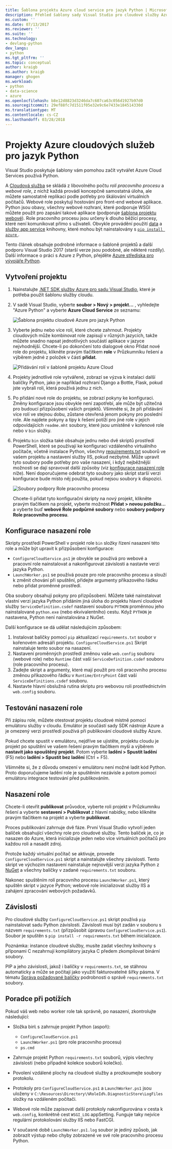 ```yaml
---
title: Šablona projektu Azure cloud service pro jazyk Python | Microsoft Docs
description: Přehled šablony sady Visual Studio pro cloudové služby Azure napsané v Pythonu včetně nasazení role, závislosti a řešení potíží.
ms.custom: ''
ms.date: 07/13/2017
ms.reviewer: ''
ms.suite: ''
ms.technology:
- devlang-python
dev_langs:
- python
ms.tgt_pltfrm: ''
ms.topic: conceptual
author: kraigb
ms.author: kraigb
manager: ghogen
ms.workload:
- python
- data-science
- azure
ms.openlocfilehash: b8e12d8823d3246da7c607ca63c056d1927b97d0
ms.sourcegitcommit: 29ef88fc7d1511f05e32e9c6e7433e184514330d
ms.translationtype: MT
ms.contentlocale: cs-CZ
ms.lasthandoff: 03/28/2018
---
```

# <a name="azure-cloud-service-projects-for-python"></a>Projekty Azure cloudových služeb pro jazyk Python

Visual Studio poskytuje šablony vám pomohou začít vytvářet Azure Cloud Services používá Python.

A [Cloudová služba](http://go.microsoft.com/fwlink/?LinkId=306052) se skládá z libovolného počtu *rolí pracovního procesu* a *webové role*, z nichž každá provádí koncepčně samostatná úloha, ale můžete samostatně replikaci podle potřeby pro škálování virtuálních počítačů. Webové role poskytují hostování pro front-end webové aplikace. Python jsou obavy, všechny webové rozhraní, které podporuje WSGI můžete použít pro zapsání takové aplikace (podporuje [šablona projektu webové](python-web-application-project-templates.md)). Role pracovního procesu jsou určeny k dlouho běžící procesy, které není komunikovat přímo s uživateli. Obvykle provádění použití [data](http://go.microsoft.com/fwlink/?LinkId=401571) a [služby app service](http://go.microsoft.com/fwlink/?LinkId=401572) knihovny, které mohou být nainstalovány s [ `pip install azure` ](http://pypi.org/project/azure).

Tento článek obsahuje podrobné informace o šabloně projektů a další podporu Visual Studio 2017 (starší verze jsou podobné, ale některé rozdíly). Další informace o práci s Azure z Python, přejděte [Azure střediska pro vývojáře Python](http://go.microsoft.com/fwlink/?linkid=254360).

## <a name="create-a-project"></a>Vytvoření projektu

1. Nainstalujte [.NET SDK služby Azure pro sadu Visual Studio](https://www.visualstudio.com/vs/azure-tools/), které je potřeba použít šablonu služby cloudu.
1. V sadě Visual Studio, vyberte **soubor > Nový > projekt...** , vyhledejte "Azure Python" a vyberte **Azure Cloud Service** ze seznamu:

    ![Šablona projektu cloudové Azure pro jazyk Python](media/template-azure-cloud-project.png)

1. Vyberte jednu nebo více rolí, které chcete zahrnout. Projekty cloudových může kombinovat role zapisují v různých jazycích, takže můžete snadno napsat jednotlivých součástí aplikace v jazyce nejvhodnější. Chcete-li po dokončení toto dialogové okno Přidat nové role do projektu, klikněte pravým tlačítkem **role** v Průzkumníku řešení a výběrem jedné z položek v části **přidat**.

    ![Přidávání rolí v šabloně projektu Azure Cloud](media/template-azure-cloud-service-project-wizard.png)

1. Projekty jednotlivé role vytvářené, zobrazí se výzva k instalaci další balíčky Python, jako je například rozhraní Django a Bottle, Flask, pokud jste vybrali roli, která používá jednu z nich.

1. Po přidání nové role do projektu, se zobrazí pokyny ke konfiguraci. Změny konfigurace jsou obvykle není zapotřebí, ale může být užitečná pro budoucí přizpůsobení vašich projektů. Všimněte si, že při přidávání více rolí ve stejnou dobu, zůstane otevřená jenom pokyny pro poslední role. Ale najdete pokyny a tipy k řešení potíží pro jiné role v jejich odpovídajících `readme.mht` soubory, které jsou umístěné v kořenové role nebo v `bin` složky.

1. Projektu `bin` složka také obsahuje jednu nebo dvě skriptů prostředí PowerShell, které se používají ke konfiguraci vzdáleného virtuálního počítače, včetně instalace Python, všechny [requirements.txt](#dependencies) souborů ve vašem projektu a nastavení služby IIS, pokud nezbytné. Může upravit tyto soubory podle potřeby pro vaše nasazení, i když nejběžnější možnosti se dají spravovat další způsoby (viz [konfigurace nasazení role](#configuring-role-deployment) níže). Není doporučujeme odebrat tyto soubory jako skript starší verzi konfigurace bude místo něj použita, pokud nejsou soubory k dispozici.

    ![Soubory podpory Role pracovního procesu](media/template-azure-cloud-service-worker-role-support-files.png)

    Chcete-li přidat tyto konfigurační skripty na nový projekt, klikněte pravým tlačítkem na projekt, vyberte možnost **Přidat > novou položku...** a vyberte buď **webové Role podpůrné soubory** nebo **soubory podpory Role pracovního procesu**.

## <a name="configuring-role-deployment"></a>Konfigurace nasazení role

Skripty prostředí PowerShell v projekt role `bin` složky řízení nasazení této role a může být upravit k přizpůsobení konfigurace:

- `ConfigureCloudService.ps1` je obvykle se používá pro webové a pracovní role nainstalovat a nakonfigurovat závislosti a nastavte verzi jazyka Python.
- `LaunchWorker.ps1` se používá pouze pro role pracovního procesu a slouží k změnit chování při spuštění, přidejte argumenty příkazového řádku nebo přidat proměnné prostředí.

Oba soubory obsahují pokyny pro přizpůsobení. Můžete také nainstalovat vlastní verzi jazyka Python přidáním jiná úloha do projektu hlavní cloudové služby `ServiceDefinition.csdef` nastavení souboru `PYTHON` proměnnou jeho nainstalované `python.exe` (nebo ekvivalentního) cestu. Když `PYTHON` je nastavena, Python není nainstalována z NuGet.

Další konfigurace se dá udělat následujícím způsobem:

1. Instalovat balíčky pomocí `pip` aktualizací `requirements.txt` soubor v kořenovém adresáři projektu. `ConfigureCloudService.ps1` Skript nainstaluje tento soubor na nasazení.
1. Nastavení proměnných prostředí změnou vaše `web.config` souboru (webové role) nebo `Runtime` část vaší `ServiceDefinition.csdef` souboru (role pracovního procesu).
1. Zadejte skript a argumenty, které mají použít pro roli pracovního procesu změnou příkazového řádku v `Runtime/EntryPoint` část vaší `ServiceDefinitions.csdef` souboru.
1. Nastavte hlavní obslužná rutina skriptu pro webovou roli prostřednictvím `web.config` souboru.

## <a name="testing-role-deployment"></a>Testování nasazení role

Při zápisu role, můžete otestovat projektu cloudové místně pomocí emulátoru služby v cloudu. Emulátor je součástí sady SDK nástroje Azure a je omezený verzi prostředí používá při publikování cloudové služby Azure.

Pokud chcete spustit v emulátoru, nejdříve se ujistěte, projektu cloudu je projekt po spuštění ve vašem řešení pravým tlačítkem myši a výběrem **nastavit jako spouštěný projekt**. Potom vyberte **ladění > Spustit ladění** (F5) nebo **ladění > Spustit bez ladění** (Ctrl + F5).

Všimněte si, že z důvodu omezení v emulátoru není možné ladit kód Python. Proto doporučujeme ladění role je spuštěním nezávisle a potom pomocí emulátoru integrace testování před publikováním.

## <a name="deploying-a-role"></a>Nasazení role

Chcete-li otevřít **publikovat** průvodce, vyberte roli projekt v Průzkumníku řešení a vyberte **sestavení > Publikovat** z hlavní nabídky, nebo klikněte pravým tlačítkem na projekt a vyberte **publikovat**.

Proces publikování zahrnuje dvě fáze. První Visual Studio vytvoří jeden balíček obsahující všechny role pro cloudové služby. Tento balíček je, co je nasazen do Azure, která inicializuje jeden nebo více virtuálních počítačů pro každou roli a nasadit zdroj.

Protože každý virtuální počítač se aktivuje, provede `ConfigureCloudService.ps1` skript a nainstalujte všechny závislosti. Tento skript ve výchozím nastavení nainstaluje nejnovější verzi jazyka Python z [NuGet](https://www.nuget.org/packages?q=Tags%3A%22python%22+Authors%3A%22Python+Software+Foundation%22) a všechny balíčky v zadané `requirements.txt` souboru.

Nakonec spuštěním rolí pracovního procesu `LaunchWorker.ps1`, který spuštěn skript v jazyce Python; webové role inicializovat služby IIS a zahájení zpracování webových požadavků.

## <a name="dependencies"></a>Závislosti

Pro cloudové služby `ConfigureCloudService.ps1` skript používá `pip` nainstalovat sadu Python závislosti. Závislosti musí být zadán v souboru s názvem `requirements.txt` (přizpůsobit úpravou `ConfigureCloudService.ps1`). Soubor je spuštěn s `pip install -r requirements.txt` během inicializace.

Poznámka: instance cloudové služby, musíte zadat všechny knihovny s příponami C nezahrnují kompilátory jazyka C předem zkompilovat binární soubory.

PIP a jeho závislosti, jakož i balíčky v `requirements.txt`, se stáhnou automaticky a může se počítají jako využití fakturovatelné šířky pásma. V tématu [Správa požadované balíčky](managing-required-packages-with-requirements-txt.md) podrobnosti o správě `requirements.txt` soubory.

## <a name="troubleshooting"></a>Poradce při potížích

Pokud váš web nebo worker role tak správně, po nasazení, zkontrolujte následující:

- Složka bin\ s zahrnuje projekt Python (aspoň):

  - `ConfigureCloudService.ps1`
  - `LaunchWorker.ps1` (pro role pracovního procesu)
  - `ps.cmd`

- Zahrnuje projekt Python `requirements.txt` souborů, výpis všechny závislosti (nebo případně kolekce souborů kolečko).
- Povolení vzdálené plochy na cloudové služby a prozkoumejte soubory protokolu.
- Protokoly pro `ConfigureCloudService.ps1` a `LaunchWorker.ps1` jsou uloženy v `C:\Resources\Directory\%RoleId%.DiagnosticStore\LogFiles` složky na vzdáleném počítači.
- Webové role může zapisovat další protokoly nakonfigurována v cesta k `web.config`, konkrétně cest `WSGI_LOG` appSetting. Funguje taky nejvíce regulární protokolování služby IIS nebo FastCGI.
- V současné době `LaunchWorker.ps1.log` soubor je jediný způsob, jak zobrazit výstup nebo chyby zobrazené ve své role pracovního procesu Python.